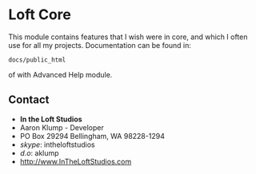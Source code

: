 # Loft Core

This module contains features that I wish were in core, and which I often use for all my projects.  Documentation can be found in:

    docs/public_html
    
of with Advanced Help module.

## Contact
* **In the Loft Studios**
* Aaron Klump - Developer
* PO Box 29294 Bellingham, WA 98228-1294
* _skype_: intheloftstudios
* _d.o_: aklump
* <http://www.InTheLoftStudios.com>
